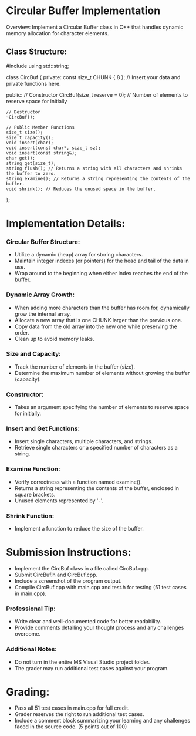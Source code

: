 # Circular Buffer Implementation
Overview:
Implement a Circular Buffer class in C++ that handles dynamic memory allocation for character elements.

## Class Structure:

#include <string>
using std::string;

class CircBuf {
private:
    const size_t CHUNK { 8 };
    // Insert your data and private functions here.

public:
    // Constructor
    CircBuf(size_t reserve = 0); // Number of elements to reserve space for initially

    // Destructor
    ~CircBuf();

    // Public Member Functions
    size_t size();
    size_t capacity();
    void insert(char);
    void insert(const char*, size_t sz);
    void insert(const string&);
    char get();
    string get(size_t);
    string flush(); // Returns a string with all characters and shrinks the buffer to zero.
    string examine(); // Returns a string representing the contents of the buffer.
    void shrink(); // Reduces the unused space in the buffer.
};


# Implementation Details:
### Circular Buffer Structure:

- Utilize a dynamic (heap) array for storing characters.
- Maintain integer indexes (or pointers) for the head and tail of the data in use.
- Wrap around to the beginning when either index reaches the end of the buffer.
  
### Dynamic Array Growth:
- When adding more characters than the buffer has room for, dynamically grow the internal array.
- Allocate a new array that is one CHUNK larger than the previous one.
- Copy data from the old array into the new one while preserving the order.
- Clean up to avoid memory leaks.

### Size and Capacity:
- Track the number of elements in the buffer (size).
- Determine the maximum number of elements without growing the buffer (capacity).

### Constructor:
- Takes an argument specifying the number of elements to reserve space for initially.

### Insert and Get Functions:

- Insert single characters, multiple characters, and strings.
- Retrieve single characters or a specified number of characters as a string.
  
### Examine Function:
- Verify correctness with a function named examine().
- Returns a string representing the contents of the buffer, enclosed in square brackets.
- Unused elements represented by '-'.
  
### Shrink Function:
- Implement a function to reduce the size of the buffer.

# Submission Instructions:

- Implement the CircBuf class in a file called CircBuf.cpp.
- Submit CircBuf.h and CircBuf.cpp.
- Include a screenshot of the program output.
- Compile CircBuf.cpp with main.cpp and test.h for testing (51 test cases in main.cpp).

### Professional Tip:

- Write clear and well-documented code for better readability.
- Provide comments detailing your thought process and any challenges overcome.

### Additional Notes:
- Do not turn in the entire MS Visual Studio project folder.
- The grader may run additional test cases against your program.

# Grading:
- Pass all 51 test cases in main.cpp for full credit.
- Grader reserves the right to run additional test cases.
- Include a comment block summarizing your learning and any challenges faced in the source code. (5 points out of 100)
